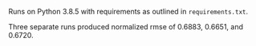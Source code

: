 Runs on Python 3.8.5 with requirements as outlined in `requirements.txt`.

Three separate runs produced normalized rmse of 0.6883, 0.6651, and 0.6720.

